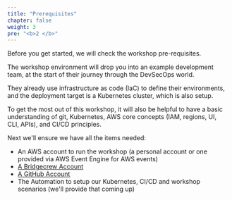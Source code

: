 ```yaml
---
title: "Prerequisites"
chapter: false
weight: 3
pre: "<b>2 </b>"
---
```


Before you get started, we will check the workshop pre-requisites.

The workshop environment will drop you into an example development team, at the start of their journey through the DevSecOps world.

They already use infrastructure as code (IaC) to define their environments, and the deployment target is a Kubernetes cluster, which is also setup.

To get the most out of this workshop, it will also be helpful to have a basic understanding of git, Kubernetes, AWS core concepts (IAM, regions, UI, CLI, APIs), and CI/CD principles.

Next we'll ensure we have all the items needed:

- An AWS account to run the workshop (a personal account or one provided via AWS Event Engine for AWS events)
- [A Bridgecrew Account](https://www.bridgecrew.cloud/login/signUp)
- [A GitHub Account](https://github.com/signup)
- The Automation to setup our Kubernetes, CI/CD and workshop scenarios (we'll provide that coming up)

